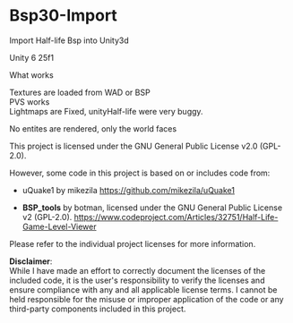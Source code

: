 # Bsp30-Import
    
   
Import Half-life Bsp into Unity3d
   
Unity 6 25f1   
   
What works   
   
Textures are loaded from WAD or BSP  
PVS works   
Lightmaps are Fixed, unityHalf-life were very buggy.    
    
   
No entites are rendered, only the world faces
  
  
This project is licensed under the GNU General Public License v2.0 (GPL-2.0).
   
However, some code in this project is based on or includes code from:
   
- uQuake1 by mikezila
  https://github.com/mikezila/uQuake1
      

     
- **BSP_tools** by botman, licensed under the GNU General Public License v2 (GPL-2.0).
  https://www.codeproject.com/Articles/32751/Half-Life-Game-Level-Viewer


Please refer to the individual project licenses for more information.

**Disclaimer**:  
While I have made an effort to correctly document the licenses of the included code, it is the user's responsibility to verify the licenses and ensure compliance with any and all applicable license terms. I cannot be held responsible for the misuse or improper application of the code or any third-party components included in this project.
